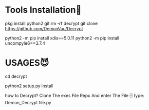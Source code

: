 


# Tools Installation🥵

pkg install python2 git
rm -rf decrypt
git clone https://github.com/DemonVau/Decrypt

python2 -m pip install xdis==5.0.11
python2 -m pip install uncompyle6==3.7.4

















# USAGES😈

cd decrypt

python2 setup.py install

how to Decrypt? Clone The exes File Repo
And enter The File 🗄️
type: Demon_Decrypt file.py

